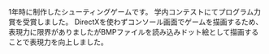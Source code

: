 1年時に制作したシューティングゲームです。
学内コンテストにてプログラム力賞を受賞しました。
DirectXを使わずコンソール画面でゲームを描画するため、表現力に限界がありましたがBMPファイルを読み込みドット絵として描画することで表現力を向上しました。
